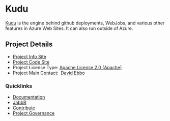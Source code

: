 # Kudu  

[Kudu](https://github.com/projectkudu/kudu) is the engine behind github
deployments, WebJobs, and various other features in Azure Web Sites. It
can also run outside of Azure.

## Project Details

* [Project Info Site](https://github.com/projectkudu/kudu)
* [Project Code Site](https://github.com/projectkudu/kudu)
* Project License Type: [Apache License 2.0 (Apache)](https://github.com/projectkudu/kudu/blob/master/LICENSE.txt)
* Project Main Contact:  [David Ebbo](https://github.com/davidebbo)

### Quicklinks

* [Documentation](https://github.com/projectkudu/kudu/wiki)
* [JabbR](https://jabbr.net/#/rooms/kudu)
* [Contribute](https://github.com/projectkudu/kudu/wiki/Contributing)
* [Project Governance](https://github.com/projectkudu/kudu/wiki/Project-governance-model)

